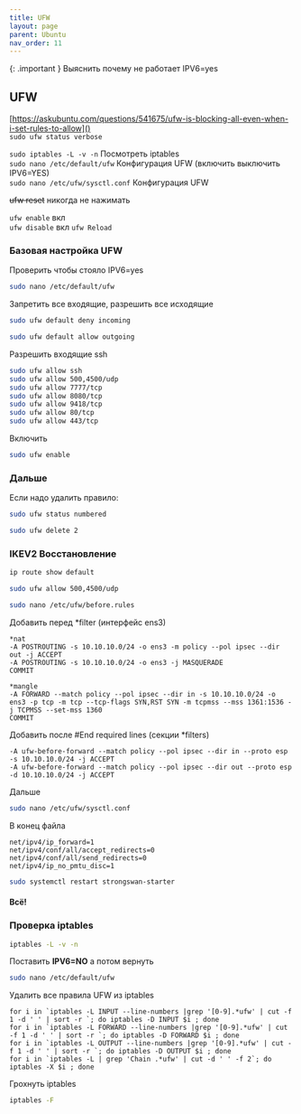 ```yaml
---
title: UFW
layout: page
parent: Ubuntu
nav_order: 11
---
```

{: .important }
Выяснить почему не работает IPV6=yes  

## UFW
[https://askubuntu.com/questions/541675/ufw-is-blocking-all-even-when-i-set-rules-to-allow]()  
`sudo ufw status verbose`  

`sudo iptables -L -v -n` Посмотреть iptables  
`sudo nano /etc/default/ufw` Конфигурация UFW (включить выключить IPV6=YES)  
`sudo nano /etc/ufw/sysctl.conf` Конфигурация UFW  

~~ufw reset~~ никогда не нажимать

`ufw enable` вкл  
`ufw disable` вкл 
`ufw Reload` 

### Базовая настройка UFW
Проверить чтобы стояло IPV6=yes  
```bash
sudo nano /etc/default/ufw
```

Запретить все входящие, разрешить все исходящие  
```bash
sudo ufw default deny incoming
```
```bash
sudo ufw default allow outgoing
```
Разрешить входящие ssh  
```bash
sudo ufw allow ssh
sudo ufw allow 500,4500/udp
sudo ufw allow 7777/tcp
sudo ufw allow 8080/tcp
sudo ufw allow 9418/tcp
sudo ufw allow 80/tcp
sudo ufw allow 443/tcp
```
Включить  
```bash
sudo ufw enable
```
### Дальше
Если надо удалить правило:
```bash
sudo ufw status numbered
```
```bash
sudo ufw delete 2
```
### IKEV2 Восстановление
```bash
ip route show default
```

```bash
sudo ufw allow 500,4500/udp
```
```bash
sudo nano /etc/ufw/before.rules
```  
Добавить перед *filter (интерфейс ens3)  
```
*nat
-A POSTROUTING -s 10.10.10.0/24 -o ens3 -m policy --pol ipsec --dir out -j ACCEPT
-A POSTROUTING -s 10.10.10.0/24 -o ens3 -j MASQUERADE
COMMIT

*mangle
-A FORWARD --match policy --pol ipsec --dir in -s 10.10.10.0/24 -o ens3 -p tcp -m tcp --tcp-flags SYN,RST SYN -m tcpmss --mss 1361:1536 -j TCPMSS --set-mss 1360
COMMIT
```
Добавить после #End required lines (секции *filters)
```
-A ufw-before-forward --match policy --pol ipsec --dir in --proto esp -s 10.10.10.0/24 -j ACCEPT
-A ufw-before-forward --match policy --pol ipsec --dir out --proto esp -d 10.10.10.0/24 -j ACCEPT
```
Дальше
```bash
sudo nano /etc/ufw/sysctl.conf
```
В конец файла  
```
net/ipv4/ip_forward=1
net/ipv4/conf/all/accept_redirects=0
net/ipv4/conf/all/send_redirects=0
net/ipv4/ip_no_pmtu_disc=1
```

```bash
sudo systemctl restart strongswan-starter
```  
#### Всё!  

### Проверка iptables
```bash
iptables -L -v -n
```

Поставить **IPV6=NO** а потом вернуть
```bash
sudo nano /etc/default/ufw
```


Удалить все правила UFW из iptables
```
for i in `iptables -L INPUT --line-numbers |grep '[0-9].*ufw' | cut -f 1 -d ' ' | sort -r `; do iptables -D INPUT $i ; done
for i in `iptables -L FORWARD --line-numbers |grep '[0-9].*ufw' | cut -f 1 -d ' ' | sort -r `; do iptables -D FORWARD $i ; done
for i in `iptables -L OUTPUT --line-numbers |grep '[0-9].*ufw' | cut -f 1 -d ' ' | sort -r `; do iptables -D OUTPUT $i ; done
for i in `iptables -L | grep 'Chain .*ufw' | cut -d ' ' -f 2`; do iptables -X $i ; done
```

Грохнуть iptables
```bash
iptables -F
```
